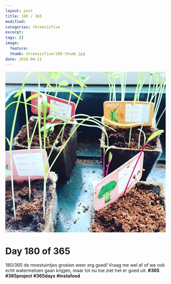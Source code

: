 ```yaml
---
layout: post
title: 180 / 365
modified:
categories: threesixfive
excerpt:
tags: []
image:
  feature: 
  thumb: threesixfive/180-thumb.jpg
date: 2016-04-11
---
```


![180](/images/threesixfive/180.jpg)

# Day 180 of 365

180/365 de moestuintjes groeien weer erg goed! Vraag me wel af of we ook echt watermeloen gaan krijgen, maar tot nu toe ziet het er goed uit. **\#365** **\#365project** **\#365days** **\#instafood**
